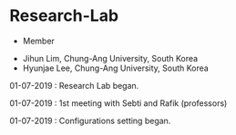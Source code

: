 # Research-Lab

* Member
 - Jihun Lim, Chung-Ang University, South Korea 
 - Hyunjae Lee, Chung-Ang University, South Korea


01-07-2019 : Research Lab began. 

01-07-2019 : 1st meeting with Sebti and Rafik (professors)

01-07-2019 : Configurations setting began.

 